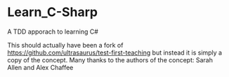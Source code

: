 # Learn_C-Sharp
A TDD apporach to learning C#

This should actually have been a fork of https://github.com/ultrasaurus/test-first-teaching but instead it is simply a copy of the concept. Many thanks to the authors of the concept:  Sarah Allen and Alex Chaffee
